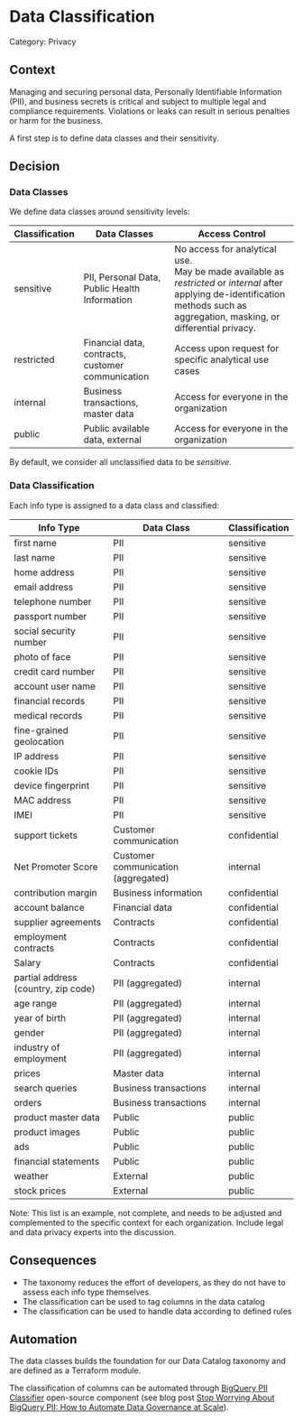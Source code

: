 # Data Classification

Category: Privacy  

## Context

Managing and securing personal data, Personally Identifiable Information (PII), and business secrets is critical and subject to multiple legal and compliance requirements.
Violations or leaks can result in serious penalties or harm for the business.

A first step is to define data classes and their sensitivity.

## Decision

### Data Classes
We define data classes around sensitivity levels:

[//]: # (#### Sensitive)

[//]: # ()
[//]: # (- PII)

[//]: # (- Health data)

[//]: # ()
[//]: # (No access for analytical use. May be made available as restricted or internal after applying methods such as hashing, differential privacy.)

[//]: # ()
[//]: # (### Restricted)

[//]: # ()
[//]: # (- Financial data &#40;e.g. account balance, salaries&#41;)

[//]: # (- Contracts)

[//]: # ()
[//]: # (Access upon request for specific needs)

[//]: # ()
[//]: # (#### Internal)

[//]: # ()
[//]: # (- Business transactions &#40;e. g. search queries, orders&#41;)

[//]: # (- Master data &#40;e. g. prices&#41;)

[//]: # ()
[//]: # (Access for everyone in the organization for analytical use cases)

[//]: # ()
[//]: # (#### Public)

[//]: # ()
[//]: # (Data that is purposefully made available to the public)


| Classification | Data Classes                                      | Access Control                                                                                                                                                                        |
|----------------|---------------------------------------------------|---------------------------------------------------------------------------------------------------------------------------------------------------------------------------------------|
| sensitive      | PII, Personal Data, Public Health Information     | No access for analytical use.<br/>May be made available as _restricted_ or _internal_ after applying de-identification methods such as aggregation, masking, or differential privacy. |
| restricted     | Financial data, contracts, customer communication | Access upon request for specific analytical use cases                                                                                                                                 |
| internal       | Business transactions, master data                | Access for everyone in the organization                                                                                                                                               |
| public         | Public available data, external                   | Access for everyone in the organization                                                                                                                                               |

By default, we consider all unclassified data to be _sensitive_.



### Data Classification

Each info type is assigned to a data class and classified:

| Info Type                           | Data Class                          | Classification |
|-------------------------------------|-------------------------------------|----------------|
| first name                          | PII                                 | sensitive      |
| last name                           | PII                                 | sensitive      |
| home address                        | PII                                 | sensitive      |
| email address                       | PII                                 | sensitive      |
| telephone number                    | PII                                 | sensitive      |
| passport number                     | PII                                 | sensitive      |
| social security number              | PII                                 | sensitive      |
| photo of face                       | PII                                 | sensitive      |
| credit card number                  | PII                                 | sensitive      |
| account user name                   | PII                                 | sensitive      |
| financial records                   | PII                                 | sensitive      |
| medical records                     | PII                                 | sensitive      |
| fine-grained geolocation            | PII                                 | sensitive      |
| IP address                          | PII                                 | sensitive      |
| cookie IDs                          | PII                                 | sensitive      |
| device fingerprint                  | PII                                 | sensitive      |
| MAC address                         | PII                                 | sensitive      |
| IMEI                                | PII                                 | sensitive      |
| support tickets                     | Customer communication              | confidential   |
| Net Promoter Score                  | Customer communication (aggregated) | internal       |
| contribution margin                 | Business information                | confidential   |
| account balance                     | Financial data                      | confidential   |
| supplier agreements                 | Contracts                           | confidential   |
| employment contracts                | Contracts                           | confidential   |
| Salary                              | Contracts                           | confidential   |
| partial address (country, zip code) | PII (aggregated)                    | internal       |
| age range                           | PII (aggregated)                    | internal       |
| year of birth                       | PII (aggregated)                    | internal       |
| gender                              | PII (aggregated)                    | internal       |
| industry of employment              | PII (aggregated)                    | internal       |
| prices                              | Master data                         | internal       |
| search queries                      | Business transactions               | internal       |
| orders                              | Business transactions               | internal       |
| product master data                 | Public                              | public         |
| product images                      | Public                              | public         |
| ads                                 | Public                              | public         |
| financial statements                | Public                              | public         |
| weather                             | External                            | public         |
| stock prices                        | External                            | public         |


Note: This list is an example, not complete, and needs to be adjusted and complemented to the specific context for each organization.
Include legal and data privacy experts into the discussion.

## Consequences

- The taxonomy reduces the effort of developers, as they do not have to assess each info type themselves.
- The classification can be used to tag columns in the data catalog
- The classification can be used to handle data according to defined rules

## Automation

The data classes builds the foundation for our Data Catalog taxonomy and are defined as a Terraform module.

The classification of columns can be automated through
[BigQuery PII Classifier](https://github.com/GoogleCloudPlatform/bq-pii-classifier) open-source component
(see blog post [Stop Worrying About BigQuery PII: How to Automate Data Governance at Scale](https://medium.com/google-cloud/stop-worrying-about-bigquery-pii-how-to-automate-data-governance-at-scale-81abb3e47e0c)).

